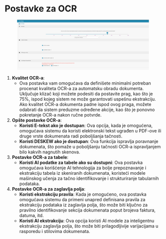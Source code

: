 # Postavke za OCR

<figure><img src="../../../.gitbook/assets/Bildschirmfoto 2024-05-08 um 11.01.00.png" alt=""><figcaption></figcaption></figure>

1. **Kvalitet OCR-a**:
   * Ova postavka vam omogućava da definišete minimalni potreban procenat kvaliteta OCR-a za automatsku obradu dokumenta. Uključuje klizač koji možete podesiti da postavite prag, kao što je 75%, ispod kojeg sistem ne može garantovati uspešnu ekstrakciju. Ako kvalitet OCR-a dokumenta padne ispod ovog praga, možete odabrati da sistem preduzme određene akcije, kao što je ponovno pokretanje OCR-a nakon ručne potvrde.
2. **Opšte postavke OCR-a**:
   * **Koristi E-tekst ako je dostupan**: Ova opcija, kada je omogućena, omogućava sistemu da koristi elektronski tekst ugrađen u PDF-ove ili druge vrste dokumenata radi poboljšanja tačnosti.
   * **Koristi DESKEW ako je dostupan**: Ova funkcija ispravlja poravnanje dokumenata, što pomaže u poboljšanju tačnosti OCR-a ispravljanjem bilo kakvih nagnutih skenova.
3. **Postavke OCR-a za tabele**:
   * **Koristi AI podatke za tabele ako su dostupni**: Ova postavka omogućava korišćenje AI tehnologija za bolje prepoznavanje i ekstrakciju tabela iz skeniranih dokumenata, koristeći modele mašinskog učenja za tačno identifikovanje i strukturiranje tabularnih podataka.
4. **Postavke OCR-a za zaglavlja polja**:
   * **Koristi ekstrakciju pravila**: Kada je omogućeno, ova postavka omogućava sistemu da primeni unapred definisana pravila za ekstrakciju podataka iz zaglavlja polja, što može biti ključno za pravilno identifikovanje sekcija dokumenata poput brojeva faktura, datuma, itd.
   * **Koristi AI ekstrakciju**: Ova opcija koristi AI modele za inteligentnu ekstrakciju zaglavlja polja, što može biti prilagodljivije varijacijama u rasporedu i stilovima dokumenata.

